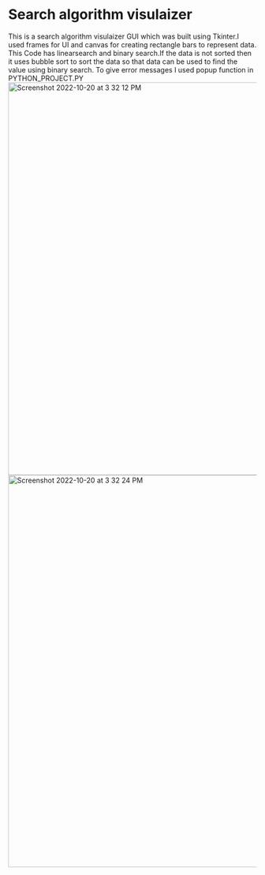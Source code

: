 # Search algorithm visulaizer

This is a search algorithm visulaizer GUI which was built using Tkinter.I used frames for UI and canvas for creating rectangle bars to represent data.
This Code has linearsearch and binary search.If the data is not sorted then it uses bubble sort to sort the data so that data can be used to find the value using binary search.
To give error messages I used popup function in PYTHON_PROJECT.PY
<img width="797" alt="Screenshot 2022-10-20 at 3 32 12 PM" src="https://user-images.githubusercontent.com/96576837/196919667-26ea8ab8-0e4d-4ada-8b0c-388d3fbb8b54.png">
<img width="796" alt="Screenshot 2022-10-20 at 3 32 24 PM" src="https://user-images.githubusercontent.com/96576837/196919696-2c82906c-ecdd-460c-923c-d44ad9be613c.png">
